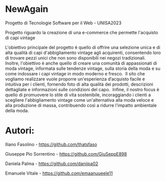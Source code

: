 # NewAgain
Progetto di Tecnologie Software per il Web - UNISA2023

Progetto riguardo la creazione di una e-commerce che permette l'acquisto di capi vintage

L'obiettivo principale del progetto è quello di offrire una selezione unica e di alta qualità di capi d'abbigliamento vintage agli acquirenti, consentendo loro di trovare pezzi unici che non sono disponibili nei negozi tradizionali.  Inoltre, l'obiettivo è anche quello di creare una comunità di appassionati di moda vintage, informata sulle tendenze vintage, sulla storia della moda e su come indossare i capi vintage in modo moderno e fresco.  Il sito che vogliamo realizzare vuole proporre un'esperienza d’acquisto facile e intuitiva per i clienti, fornendo foto di alta qualità dei prodotti, descrizioni dettagliate e informazioni sulle condizioni del capo.  Infine, il nostro focus è quello di promuovere lo stile di vita sostenibile, incoraggiando i clienti a scegliere l'abbigliamento vintage come un'alternativa alla moda veloce e alla produzione di massa, contribuendo così a ridurre l'impatto ambientale della moda.


# Autori: 

Iliano Fasolino - https://github.com/thatsfaso

Giuseppe Pio Sorrentino - https://github.com/GiuSeppE898

Daniela Palma - https://github.com/daniipa02

Emanuele Vitale - https://github.com/emaanuueele11
